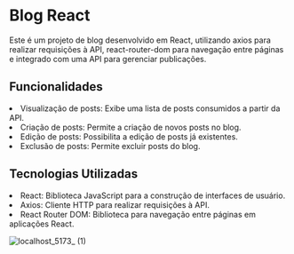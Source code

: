 # Blog React

Este é um projeto de blog desenvolvido em React, utilizando axios para realizar requisições à API, react-router-dom para navegação entre páginas e integrado com uma API para gerenciar publicações.

## Funcionalidades
<li>Visualização de posts: Exibe uma lista de posts consumidos a partir da API.
<li>Criação de posts: Permite a criação de novos posts no blog.
<li>Edição de posts: Possibilita a edição de posts já existentes.
<li>Exclusão de posts: Permite excluir posts do blog.
  
## Tecnologias Utilizadas
<li>React: Biblioteca JavaScript para a construção de interfaces de usuário.
<li>Axios: Cliente HTTP para realizar requisições à API.
<li>React Router DOM: Biblioteca para navegação entre páginas em aplicações React.

![localhost_5173_ (1)](https://github.com/pachecx/Blog/assets/112892819/353935e0-fc5c-4888-a9e0-4d88294b33da)
